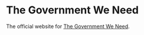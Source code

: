 # The Government We Need

The official website for [The Government We Need](https://thegovweneed.com).